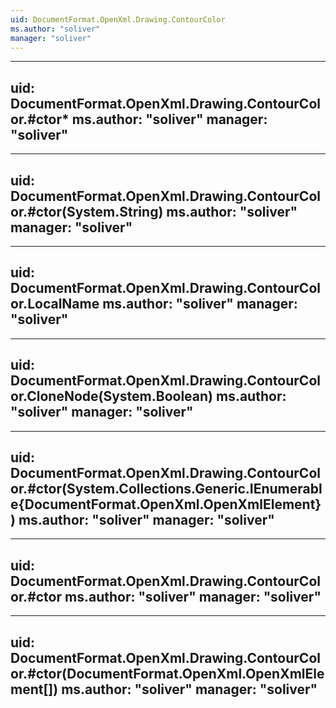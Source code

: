 ```yaml
---
uid: DocumentFormat.OpenXml.Drawing.ContourColor
ms.author: "soliver"
manager: "soliver"
---
```


---
uid: DocumentFormat.OpenXml.Drawing.ContourColor.#ctor*
ms.author: "soliver"
manager: "soliver"
---

---
uid: DocumentFormat.OpenXml.Drawing.ContourColor.#ctor(System.String)
ms.author: "soliver"
manager: "soliver"
---

---
uid: DocumentFormat.OpenXml.Drawing.ContourColor.LocalName
ms.author: "soliver"
manager: "soliver"
---

---
uid: DocumentFormat.OpenXml.Drawing.ContourColor.CloneNode(System.Boolean)
ms.author: "soliver"
manager: "soliver"
---

---
uid: DocumentFormat.OpenXml.Drawing.ContourColor.#ctor(System.Collections.Generic.IEnumerable{DocumentFormat.OpenXml.OpenXmlElement})
ms.author: "soliver"
manager: "soliver"
---

---
uid: DocumentFormat.OpenXml.Drawing.ContourColor.#ctor
ms.author: "soliver"
manager: "soliver"
---

---
uid: DocumentFormat.OpenXml.Drawing.ContourColor.#ctor(DocumentFormat.OpenXml.OpenXmlElement[])
ms.author: "soliver"
manager: "soliver"
---
